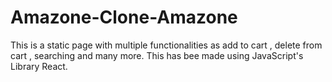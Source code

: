 # Amazone-Clone-Amazone
This is a static page with multiple functionalities as add to cart , delete from cart , searching and many more. This has bee made using JavaScript's Library React. 
